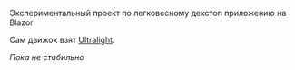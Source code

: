 Экспериментальный проект по легковесному декстоп приложению на Blazor

Сам движок взят [Ultralight](https://ultralig.ht).

*Пока не стабильно*

